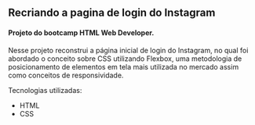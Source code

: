 ## Recriando a pagina de login do Instagram

#### Projeto do bootcamp HTML Web Developer.

Nesse projeto reconstrui a página inicial de login do Instagram, no qual foi abordado o conceito sobre CSS utilizando Flexbox, uma metodologia de posicionamento de elementos em tela mais utilizada no mercado assim como conceitos de responsividade.

Tecnologias utilizadas:
- HTML
- CSS
